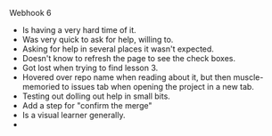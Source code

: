 Webhook 6

* Is having a very hard time of it.
* Was very quick to ask for help, willing to.
* Asking for help in several places it wasn't expected.
* Doesn't know to refresh the page to see the check boxes. 
* Got lost when trying to find lesson 3. 
* Hovered over repo name when reading about it, but then muscle-memoried to issues tab when opening the project in a new tab.
* Testing out dolling out help in small bits.
* Add a step for "confirm the merge" 
* Is a visual learner generally.
* 